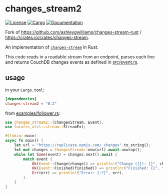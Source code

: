 # changes_stream2

[![License](https://img.shields.io/badge/license-MIT-blue.svg)](
https://github.com/elwerene/changes-stream-rust/blob/master/LICENSE)
[![Cargo](https://img.shields.io/crates/v/changes-stream2.svg)](
https://crates.io/crates/changes-stream2)
[![Documentation](https://docs.rs/changes-stream2/badge.svg)](
https://docs.rs/changes-stream2)

Fork of https://github.com/ashleygwilliams/changes-stream-rust / https://crates.io/crates/changes-stream.

An implementation of [`changes-stream`](https://github.com/jcrugzz/changes-stream) in Rust.

This code reads in a readable stream from an endpoint, parses each line and returns CouchDB changes events as defined in [src/event.rs](/src/event.rs).


## usage

in your `Cargo.toml`:

```toml
[dependencies]
changes-stream2 = "0.2"
```

from [examples/follower.rs](/examples/follower.rs):

```rust
use changes_stream2::{ChangesStream, Event};
use futures_util::stream::StreamExt;

#[tokio::main]
async fn main() {
    let url = "https://replicate.npmjs.com/_changes".to_string();
    let mut changes = ChangesStream::new(url).await.unwrap();
    while let Some(event) = changes.next().await {
        match event {
            Ok(Event::Change(change)) => println!("Change ({}): {}", change.seq, change.id),
            Ok(Event::Finished(finished)) => println!("Finished: {}", finished.last_seq),
            Err(err) => println!("Error: {:?}", err),
        }
    }
}
```
